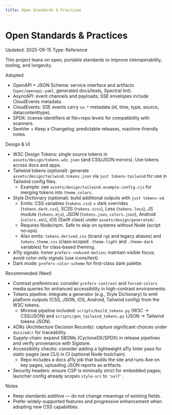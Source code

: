```yaml
---
title: Open Standards & Practices
---
```


# Open Standards & Practices

Updated: 2025-09-15
Type: Reference

This project leans on open, portable standards to improve interoperability, tooling, and longevity.

Adopted
- OpenAPI + JSON Schema: service interface and artifacts (`spec/openapi.yaml`, generated docs/tests, Spectral lint).
- AsyncAPI: event channels and payloads; SSE envelopes include CloudEvents metadata.
- CloudEvents: SSE events carry `ce.*` metadata (id, time, type, source, datacontenttype).
- SPDX: license identifiers at file+repo levels for compatibility with scanners.
- SemVer + Keep a Changelog: predictable releases, machine-friendly notes.

Design & UI
- W3C Design Tokens: single source tokens in `assets/design/tokens.w3c.json` (and CSS/JSON mirrors). Use tokens across docs and apps.
- Tailwind tokens (optional): generate `assets/design/tailwind.tokens.json` via `just tokens-tailwind` for use in Tailwind config files.
  - Example: see `assets/design/tailwind.example.config.cjs` for merging tokens into `theme.colors`.
- Style Dictionary (optional): build additional outputs with `just tokens-sd`.
  - Emits: CSS variables (`tokens.css`) + dark overrides (`tokens.dark.css`), SCSS (`tokens.scss`), Less (`tokens.less`), JS module (`tokens.mjs`), JSON (`tokens.json`, `colors.json`), Android (`colors.xml`), iOS (Swift class) under `assets/design/generated/`.
  - Requires Node/npm. Safe to skip on systems without Node (script no‑ops).
  - Also emits: `tokens.derived.css` (brand `rgb` and legacy aliases) and `tokens.theme.css` (class‑scoped `.theme-light` and `.theme-dark` variables) for class‑based theming.
- A11y signals: honor `prefers-reduced-motion`; maintain visible focus; avoid color-only signals (use icons/text).
- Dark mode: `prefers-color-scheme` for first-class dark palette.

Recommended (Next)
- Contrast preferences: consider `prefers-contrast` and `forced-colors` media queries for enhanced accessibility in high-contrast environments.
- Tokens pipeline: integrate a generator (e.g., Style Dictionary) to emit platform outputs (CSS, JSON, iOS, Android, Tailwind config) from the W3C tokens.
  - Minimal pipeline included: `scripts/build_tokens.py` (W3C → CSS/JSON) and `scripts/gen_tailwind_tokens.py` (JSON → Tailwind tokens JSON).
- ADRs (Architecture Decision Records): capture significant choices under `docs/adr/` for traceability.
- Supply-chain: expand SBOMs (CycloneDX/SPDX) in release pipelines and verify provenance with Sigstore.
- Accessibility checks: consider adding a lightweight a11y linter pass for static pages (axe CLI) in CI (optional Node toolchain).
  - Repo includes a docs a11y job that builds the site and runs Axe on key pages, uploading JSON reports as artifacts.
- Security headers: ensure CSP is minimally strict for embedded pages; launcher config already scopes `style-src` to `'self'`.

Notes
- Keep standards additive — do not change meanings of existing fields.
- Prefer widely-supported features and progressive enhancement when adopting new CSS capabilities.

